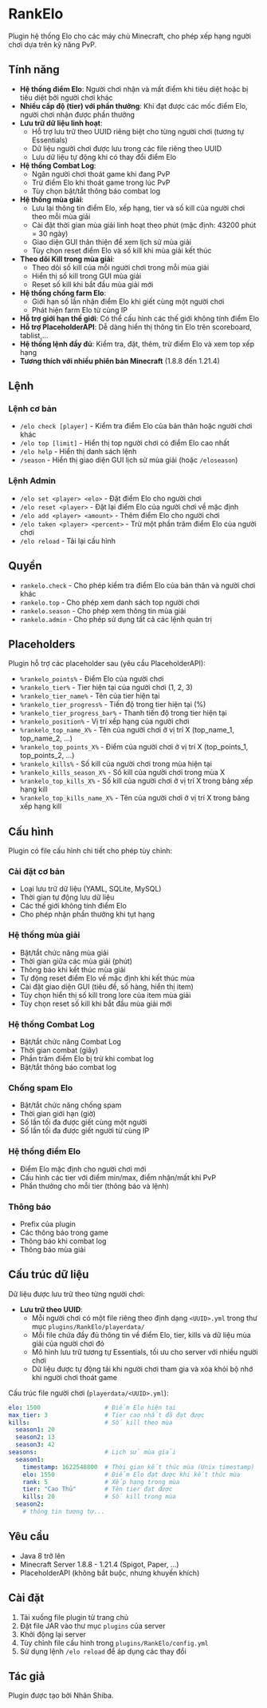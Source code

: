 # RankElo

Plugin hệ thống Elo cho các máy chủ Minecraft, cho phép xếp hạng người chơi dựa trên kỹ năng PvP.

## Tính năng

- **Hệ thống điểm Elo**: Người chơi nhận và mất điểm khi tiêu diệt hoặc bị tiêu diệt bởi người chơi khác
- **Nhiều cấp độ (tier) với phần thưởng**: Khi đạt được các mốc điểm Elo, người chơi nhận được phần thưởng
- **Lưu trữ dữ liệu linh hoạt**: 
  - Hỗ trợ lưu trữ theo UUID riêng biệt cho từng người chơi (tương tự Essentials)
  - Dữ liệu người chơi được lưu trong các file riêng theo UUID
  - Lưu dữ liệu tự động khi có thay đổi điểm Elo
- **Hệ thống Combat Log**: 
  - Ngăn người chơi thoát game khi đang PvP
  - Trừ điểm Elo khi thoát game trong lúc PvP
  - Tùy chọn bật/tắt thông báo combat log
- **Hệ thống mùa giải**:
  - Lưu lại thông tin điểm Elo, xếp hạng, tier và số kill của người chơi theo mỗi mùa giải
  - Cài đặt thời gian mùa giải linh hoạt theo phút (mặc định: 43200 phút = 30 ngày)
  - Giao diện GUI thân thiện để xem lịch sử mùa giải
  - Tùy chọn reset điểm Elo và số kill khi mùa giải kết thúc
- **Theo dõi Kill trong mùa giải**:
  - Theo dõi số kill của mỗi người chơi trong mỗi mùa giải
  - Hiển thị số kill trong GUI mùa giải
  - Reset số kill khi bắt đầu mùa giải mới
- **Hệ thống chống farm Elo**: 
  - Giới hạn số lần nhận điểm Elo khi giết cùng một người chơi
  - Phát hiện farm Elo từ cùng IP
- **Hỗ trợ giới hạn thế giới**: Có thể cấu hình các thế giới không tính điểm Elo
- **Hỗ trợ PlaceholderAPI**: Dễ dàng hiển thị thông tin Elo trên scoreboard, tablist,...
- **Hệ thống lệnh đầy đủ**: Kiểm tra, đặt, thêm, trừ điểm Elo và xem top xếp hạng
- **Tương thích với nhiều phiên bản Minecraft** (1.8.8 đến 1.21.4)

## Lệnh

### Lệnh cơ bản
- `/elo check [player]` - Kiểm tra điểm Elo của bản thân hoặc người chơi khác
- `/elo top [limit]` - Hiển thị top người chơi có điểm Elo cao nhất
- `/elo help` - Hiển thị danh sách lệnh
- `/season` - Hiển thị giao diện GUI lịch sử mùa giải (hoặc `/eloseason`)

### Lệnh Admin
- `/elo set <player> <elo>` - Đặt điểm Elo cho người chơi
- `/elo reset <player>` - Đặt lại điểm Elo của người chơi về mặc định
- `/elo add <player> <amount>` - Thêm điểm Elo cho người chơi
- `/elo taken <player> <percent>` - Trừ một phần trăm điểm Elo của người chơi
- `/elo reload` - Tải lại cấu hình

## Quyền

- `rankelo.check` - Cho phép kiểm tra điểm Elo của bản thân và người chơi khác
- `rankelo.top` - Cho phép xem danh sách top người chơi
- `rankelo.season` - Cho phép xem thông tin mùa giải
- `rankelo.admin` - Cho phép sử dụng tất cả các lệnh quản trị

## Placeholders

Plugin hỗ trợ các placeholder sau (yêu cầu PlaceholderAPI):

- `%rankelo_points%` - Điểm Elo của người chơi
- `%rankelo_tier%` - Tier hiện tại của người chơi (1, 2, 3)
- `%rankelo_tier_name%` - Tên của tier hiện tại
- `%rankelo_tier_progress%` - Tiến độ trong tier hiện tại (%)
- `%rankelo_tier_progress_bar%` - Thanh tiến độ trong tier hiện tại
- `%rankelo_position%` - Vị trí xếp hạng của người chơi
- `%rankelo_top_name_X%` - Tên của người chơi ở vị trí X (top_name_1, top_name_2, ...)
- `%rankelo_top_points_X%` - Điểm của người chơi ở vị trí X (top_points_1, top_points_2, ...)
- `%rankelo_kills%` - Số kill của người chơi trong mùa hiện tại
- `%rankelo_kills_season_X%` - Số kill của người chơi trong mùa X
- `%rankelo_top_kills_X%` - Số kill của người chơi ở vị trí X trong bảng xếp hạng kill
- `%rankelo_top_kills_name_X%` - Tên của người chơi ở vị trí X trong bảng xếp hạng kill

## Cấu hình

Plugin có file cấu hình chi tiết cho phép tùy chỉnh:

### Cài đặt cơ bản
- Loại lưu trữ dữ liệu (YAML, SQLite, MySQL)
- Thời gian tự động lưu dữ liệu
- Các thế giới không tính điểm Elo
- Cho phép nhận phần thưởng khi tụt hạng

### Hệ thống mùa giải
- Bật/tắt chức năng mùa giải
- Thời gian giữa các mùa giải (phút)
- Thông báo khi kết thúc mùa giải
- Tự động reset điểm Elo về mặc định khi kết thúc mùa
- Cài đặt giao diện GUI (tiêu đề, số hàng, hiển thị item)
- Tùy chọn hiển thị số kill trong lore của item mùa giải
- Tùy chọn reset số kill khi bắt đầu mùa giải mới

### Hệ thống Combat Log
- Bật/tắt chức năng Combat Log
- Thời gian combat (giây)
- Phần trăm điểm Elo bị trừ khi combat log
- Bật/tắt thông báo combat log

### Chống spam Elo
- Bật/tắt chức năng chống spam
- Thời gian giới hạn (giờ)
- Số lần tối đa được giết cùng một người
- Số lần tối đa được giết người từ cùng IP

### Hệ thống điểm Elo
- Điểm Elo mặc định cho người chơi mới
- Cấu hình các tier với điểm min/max, điểm nhận/mất khi PvP
- Phần thưởng cho mỗi tier (thông báo và lệnh)

### Thông báo
- Prefix của plugin
- Các thông báo trong game
- Thông báo khi combat log
- Thông báo mùa giải

## Cấu trúc dữ liệu

Dữ liệu được lưu trữ theo từng người chơi:

- **Lưu trữ theo UUID**: 
  - Mỗi người chơi có một file riêng theo định dạng `<UUID>.yml` trong thư mục `plugins/RankElo/playerdata/`
  - Mỗi file chứa đầy đủ thông tin về điểm Elo, tier, kills và dữ liệu mùa giải của người chơi đó
  - Mô hình lưu trữ tương tự Essentials, tối ưu cho server với nhiều người chơi
  - Dữ liệu được tự động tải khi người chơi tham gia và xóa khỏi bộ nhớ khi người chơi thoát game

Cấu trúc file người chơi (`playerdata/<UUID>.yml`):
```yaml
elo: 1500                  # Điểm Elo hiện tại
max_tier: 3                # Tier cao nhất đã đạt được
kills:                     # Số kill theo mùa
  season1: 20
  season2: 13
  season3: 42
seasons:                   # Lịch sử mùa giải
  season1:
    timestamp: 1622548800  # Thời gian kết thúc mùa (Unix timestamp)
    elo: 1550              # Điểm Elo đạt được khi kết thúc mùa
    rank: 5                # Xếp hạng trong mùa
    tier: "Cao Thủ"        # Tên tier đạt được
    kills: 20              # Số kill trong mùa
  season2:
    # thông tin tương tự...
```

## Yêu cầu

- Java 8 trở lên
- Minecraft Server 1.8.8 - 1.21.4 (Spigot, Paper, ...)
- PlaceholderAPI (không bắt buộc, nhưng khuyến khích)

## Cài đặt

1. Tải xuống file plugin từ trang chủ
2. Đặt file JAR vào thư mục `plugins` của server
3. Khởi động lại server
4. Tùy chỉnh file cấu hình trong `plugins/RankElo/config.yml`
5. Sử dụng lệnh `/elo reload` để áp dụng các thay đổi

## Tác giả

Plugin được tạo bởi Nhân Shiba. 
